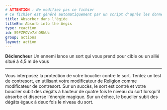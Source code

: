 ```yaml
---
# ATTENTION : Ne modifiez pas ce fichier
# Ce fichier est généré automatiquement par un script d'après les données du module Foundry VTT officiel et de sa traduction
title: Absorber dans l'égide
titleEn: Absorb into the Aegis
type: reaction
id: S9PZFOVe7zhORkUc
group: actions
layout: action
---
```

<p><strong>Déclencheur</strong> Un ennemi lance un sort qui vous prend pour cible ou un allié situé à 4,5 m de vous</p><hr><p>Vous interposez la protection de votre bouclier contre le sort. Tentez un test de contresort, en utilisant votre modificateur de Religion comme modificateur de contresort. Sur un succès, le sort est contré et votre bouclier subit des dégâts à hauteur de quatre fois le niveau du sort lorsqu'il absorbe et disperse l'énergie magique. Sur un échec, le bouclier subit des dégâts égaux à deux fois le niveau du sort.</p>
